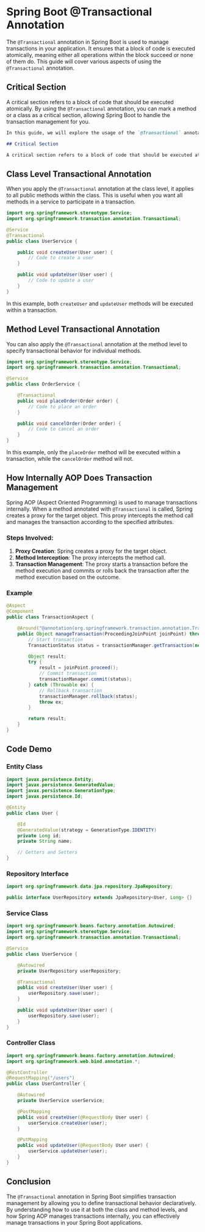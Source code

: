 # Spring Boot @Transactional Annotation

The `@Transactional` annotation in Spring Boot is used to manage transactions in your application. It ensures that a block of code is executed atomically, meaning either all operations within the block succeed or none of them do. This guide will cover various aspects of using the `@Transactional` annotation.

## Critical Section

A critical section refers to a block of code that should be executed atomically. By using the `@Transactional` annotation, you can mark a method or a class as a critical section, allowing Spring Boot to handle the transaction management for you.

```markdown
In this guide, we will explore the usage of the `@Transactional` annotation in Spring Boot for managing transactions in your application.

## Critical Section

A critical section refers to a block of code that should be executed atomically, ensuring that either all the operations within the block succeed or none of them do. By using the `@Transactional` annotation, you can mark a method or a class as a critical section, allowing Spring Boot to handle the transaction management for you.
```

## Class Level Transactional Annotation

When you apply the `@Transactional` annotation at the class level, it applies to all public methods within the class. This is useful when you want all methods in a service to participate in a transaction.

```java
import org.springframework.stereotype.Service;
import org.springframework.transaction.annotation.Transactional;

@Service
@Transactional
public class UserService {

    public void createUser(User user) {
        // Code to create a user
    }

    public void updateUser(User user) {
        // Code to update a user
    }
}
```

In this example, both `createUser` and `updateUser` methods will be executed within a transaction.

## Method Level Transactional Annotation

You can also apply the `@Transactional` annotation at the method level to specify transactional behavior for individual methods.

```java
import org.springframework.stereotype.Service;
import org.springframework.transaction.annotation.Transactional;

@Service
public class OrderService {

    @Transactional
    public void placeOrder(Order order) {
        // Code to place an order
    }

    public void cancelOrder(Order order) {
        // Code to cancel an order
    }
}
```

In this example, only the `placeOrder` method will be executed within a transaction, while the `cancelOrder` method will not.

## How Internally AOP Does Transaction Management

Spring AOP (Aspect Oriented Programming) is used to manage transactions internally. When a method annotated with `@Transactional` is called, Spring creates a proxy for the target object. This proxy intercepts the method call and manages the transaction according to the specified attributes.

### Steps Involved:
1. **Proxy Creation**: Spring creates a proxy for the target object.
2. **Method Interception**: The proxy intercepts the method call.
3. **Transaction Management**: The proxy starts a transaction before the method execution and commits or rolls back the transaction after the method execution based on the outcome.

### Example
```java
@Aspect
@Component
public class TransactionAspect {

    @Around("@annotation(org.springframework.transaction.annotation.Transactional)")
    public Object manageTransaction(ProceedingJoinPoint joinPoint) throws Throwable {
        // Start transaction
        TransactionStatus status = transactionManager.getTransaction(new DefaultTransactionDefinition());

        Object result;
        try {
            result = joinPoint.proceed();
            // Commit transaction
            transactionManager.commit(status);
        } catch (Throwable ex) {
            // Rollback transaction
            transactionManager.rollback(status);
            throw ex;
        }

        return result;
    }
}
```

## Code Demo

### Entity Class
```java
import javax.persistence.Entity;
import javax.persistence.GeneratedValue;
import javax.persistence.GenerationType;
import javax.persistence.Id;

@Entity
public class User {

    @Id
    @GeneratedValue(strategy = GenerationType.IDENTITY)
    private Long id;
    private String name;

    // Getters and Setters
}
```

### Repository Interface
```java
import org.springframework.data.jpa.repository.JpaRepository;

public interface UserRepository extends JpaRepository<User, Long> {}
```

### Service Class
```java
import org.springframework.beans.factory.annotation.Autowired;
import org.springframework.stereotype.Service;
import org.springframework.transaction.annotation.Transactional;

@Service
public class UserService {

    @Autowired
    private UserRepository userRepository;

    @Transactional
    public void createUser(User user) {
        userRepository.save(user);
    }

    public void updateUser(User user) {
        userRepository.save(user);
    }
}
```

### Controller Class
```java
import org.springframework.beans.factory.annotation.Autowired;
import org.springframework.web.bind.annotation.*;

@RestController
@RequestMapping("/users")
public class UserController {

    @Autowired
    private UserService userService;

    @PostMapping
    public void createUser(@RequestBody User user) {
        userService.createUser(user);
    }

    @PutMapping
    public void updateUser(@RequestBody User user) {
        userService.updateUser(user);
    }
}
```

## Conclusion

The `@Transactional` annotation in Spring Boot simplifies transaction management by allowing you to define transactional behavior declaratively. By understanding how to use it at both the class and method levels, and how Spring AOP manages transactions internally, you can effectively manage transactions in your Spring Boot applications.
